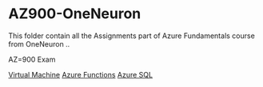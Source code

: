 # AZ900-OneNeuron
This folder contain all the Assignments part of Azure Fundamentals course from OneNeuron ..


AZ=900 Exam

[Virtual Machine](https://docs.microsoft.com/en-us/azure/virtual-desktop/)
[Azure Functions](https://https://docs.microsoft.com/en-us/azure/azure-functions/)
[Azure SQL](https://docs.microsoft.com/en-us/azure/azure-sql/)


